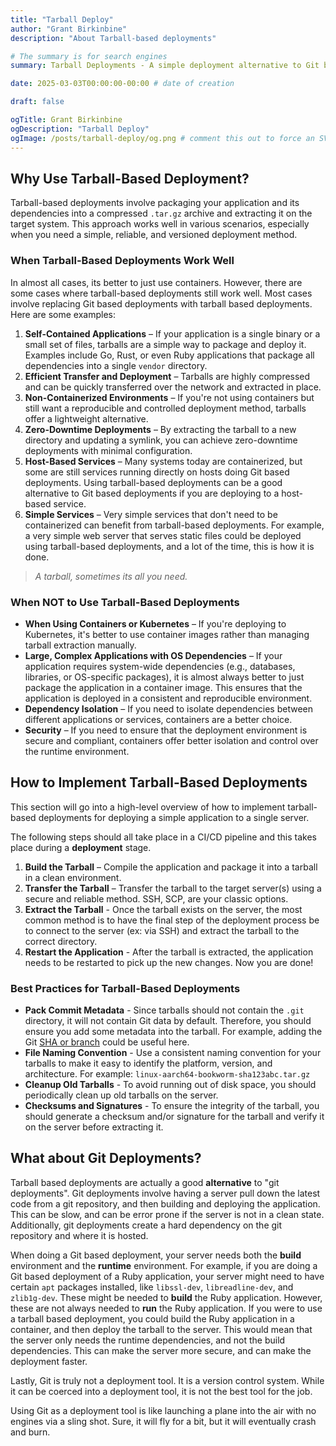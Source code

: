 ```yaml
---
title: "Tarball Deploy"
author: "Grant Birkinbine"
description: "About Tarball-based deployments"

# The summary is for search engines
summary: Tarball Deployments - A simple deployment alternative to Git based deployments when containers might not be an option.

date: 2025-03-03T00:00:00-00:00 # date of creation

draft: false

ogTitle: Grant Birkinbine
ogDescription: "Tarball Deploy"
ogImage: /posts/tarball-deploy/og.png # comment this out to force an SVG generation and usage then you can run `script/images` to make the SVG become a PNG and use it here
---
```


## Why Use Tarball-Based Deployment?

Tarball-based deployments involve packaging your application and its dependencies into a compressed `.tar.gz` archive and extracting it on the target system. This approach works well in various scenarios, especially when you need a simple, reliable, and versioned deployment method.

### When Tarball-Based Deployments Work Well

In almost all cases, its better to just use containers. However, there are some cases where tarball-based deployments still work well. Most cases involve replacing Git based deployments with tarball based deployments. Here are some examples:

1. **Self-Contained Applications** – If your application is a single binary or a small set of files, tarballs are a simple way to package and deploy it. Examples include Go, Rust, or even Ruby applications that package all dependencies into a single `vendor` directory.
2. **Efficient Transfer and Deployment** – Tarballs are highly compressed and can be quickly transferred over the network and extracted in place.
3. **Non-Containerized Environments** – If you're not using containers but still want a reproducible and controlled deployment method, tarballs offer a lightweight alternative.
4. **Zero-Downtime Deployments** – By extracting the tarball to a new directory and updating a symlink, you can achieve zero-downtime deployments with minimal configuration.
5. **Host-Based Services** – Many systems today are containerized, but some are still services running directly on hosts doing Git based deployments. Using tarball-based deployments can be a good alternative to Git based deployments if you are deploying to a host-based service.
6. **Simple Services** – Very simple services that don't need to be containerized can benefit from tarball-based deployments. For example, a very simple web server that serves static files could be deployed using tarball-based deployments, and a lot of the time, this is how it is done.

> *A tarball, sometimes its all you need.*

### When NOT to Use Tarball-Based Deployments

- **When Using Containers or Kubernetes** – If you're deploying to Kubernetes, it's better to use container images rather than managing tarball extraction manually.
- **Large, Complex Applications with OS Dependencies** – If your application requires system-wide dependencies (e.g., databases, libraries, or OS-specific packages), it is almost always better to just package the application in a container image. This ensures that the application is deployed in a consistent and reproducible environment.
- **Dependency Isolation** – If you need to isolate dependencies between different applications or services, containers are a better choice.
- **Security** – If you need to ensure that the deployment environment is secure and compliant, containers offer better isolation and control over the runtime environment.

## How to Implement Tarball-Based Deployments

This section will go into a high-level overview of how to implement tarball-based deployments for deploying a simple application to a single server.

The following steps should all take place in a CI/CD pipeline and this takes place during a **deployment** stage.

1. **Build the Tarball** – Compile the application and package it into a tarball in a clean environment.
2. **Transfer the Tarball** – Transfer the tarball to the target server(s) using a secure and reliable method. SSH, SCP, are your classic options.
3. **Extract the Tarball** - Once the tarball exists on the server, the most common method is to have the final step of the deployment process be to connect to the server (ex: via SSH) and extract the tarball to the correct directory.
4. **Restart the Application** - After the tarball is extracted, the application needs to be restarted to pick up the new changes. Now you are done!

### Best Practices for Tarball-Based Deployments

- **Pack Commit Metadata** - Since tarballs should not contain the `.git` directory, it will not contain Git data by default. Therefore, you should ensure you add some metadata into the tarball. For example, adding the Git [SHA or branch](https://github.com/GrantBirki/ruby-template/blob/ef2e68f2aeeeb1284879b8df5fa7b5545affeed2/script/build-deploy-tarball#L20-L22) could be useful here.
- **File Naming Convention** - Use a consistent naming convention for your tarballs to make it easy to identify the platform, version, and architecture. For example: `linux-aarch64-bookworm-sha123abc.tar.gz`
- **Cleanup Old Tarballs** - To avoid running out of disk space, you should periodically clean up old tarballs on the server.
- **Checksums and Signatures** - To ensure the integrity of the tarball, you should generate a checksum and/or signature for the tarball and verify it on the server before extracting it.

## What about Git Deployments?

Tarball based deployments are actually a good **alternative** to "git deployments". Git deployments involve having a server pull down the latest code from a git repository, and then building and deploying the application. This can be slow, and can be error prone if the server is not in a clean state. Additionally, git deployments create a hard dependency on the git repository and where it is hosted.

When doing a Git based deployment, your server needs both the **build** environment and the **runtime** environment. For example, if you are doing a Git based deployment of a Ruby application, your server might need to have certain `apt` packages installed, like `libssl-dev`, `libreadline-dev`, and `zlib1g-dev`. These might be needed to **build** the Ruby application. However, these are not always needed to **run** the Ruby application. If you were to use a tarball based deployment, you could build the Ruby application in a container, and then deploy the tarball to the server. This would mean that the server only needs the runtime dependencies, and not the build dependencies. This can make the server more secure, and can make the deployment faster.

Lastly, Git is truly not a deployment tool. It is a version control system. While it can be coerced into a deployment tool, it is not the best tool for the job.

Using Git as a deployment tool is like launching a plane into the air with no engines via a sling shot. Sure, it will fly for a bit, but it will eventually crash and burn.
